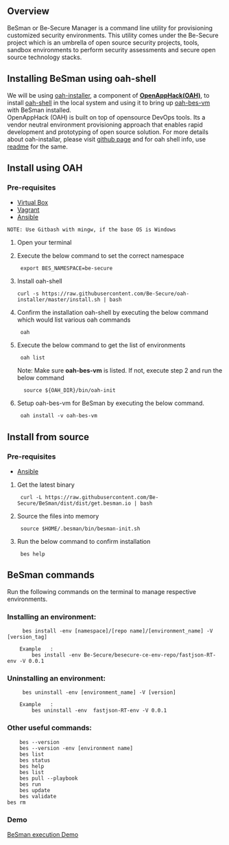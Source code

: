 ## Overview

BeSman or Be-Secure Manager is a command line utility for provisioning customized security environments. This utility comes under the Be-Secure project which is an umbrella  of open source security projects, tools, sandbox environments to perform security assessments and secure open source technology stacks.
<br>

## Installing BeSman using oah-shell

We will be using [oah-installer](https://github.com/be-secure/oah-installer), a component of [**OpenAppHack(OAH)**](https://openapphack.github.io/OAH/), to install [oah-shell](https://github.com/be-secure/oah-shell) in the local system and using it to bring up [oah-bes-vm](https://github.com/be-secure/oah-bes-vm) with BeSman installed.<br> OpenAppHack (OAH) is built on top of opensource DevOps tools. Its a vendor neutral environment provisioning approach that enables rapid development and prototyping of open source solution. For more details about oah-installar, please visit [github page](https://github.com/Be-Secure/oah-installer/blob/master/README.md) and for oah shell info, use [readme](https://github.com/Be-Secure/oah-shell/blob/master/README.md) for the same.
<br>



## Install using OAH

### Pre-requisites 

- <a href="https://www.virtualbox.org/" target="_blank">Virtual Box</a>
- <a href="https://www.vagrantup.com/" target="_blank">Vagrant</a>
- <a href="https://docs.ansible.com/ansible/latest/installation_guide/intro_installation.html" target="_blank">Ansible</a>

`NOTE: Use Gitbash with mingw, if the base OS is Windows`

1. Open your terminal 

2. Execute the below command to set the correct namespace

        export BES_NAMESPACE=be-secure

3. Install oah-shell

       curl -s https://raw.githubusercontent.com/Be-Secure/oah-installer/master/install.sh | bash

4. Confirm the installation oah-shell by executing the below command which would list various oah commands

        oah

5. Execute the below command to get the list of environments 

        oah list

    Note: Make sure **oah-bes-vm** is listed. If not, execute step 2 and run the below command

         source ${OAH_DIR}/bin/oah-init

6. Setup oah-bes-vm for BeSman by executing the below command.

        oah install -v oah-bes-vm

## Install from source

### Pre-requisites
- <a href="https://docs.ansible.com/ansible/latest/installation_guide/intro_installation.html" target="_blank">Ansible</a>

1. Get the latest binary
    
		curl -L https://raw.githubusercontent.com/Be-Secure/BeSman/dist/dist/get.besman.io | bash

2. Source the files into memory
   
		source $HOME/.besman/bin/besman-init.sh

3. Run the below command to confirm installation

		bes help

## BeSman commands

Run the following commands on the terminal to manage respective environments.

### Installing an environment:

         bes install -env [namespace]/[repo name]/[environment_name] -V [version_tag]

        Example   :
            bes install -env Be-Secure/besecure-ce-env-repo/fastjson-RT-env -V 0.0.1


### Uninstalling an environment:

         bes uninstall -env [environment_name] -V [version]

        Example   :
            bes uninstall -env  fastjson-RT-env -V 0.0.1

 
### Other useful commands:        

        bes --version
        bes --version -env [environment name]
        bes list
        bes status
        bes help
        bes list
        bes pull --playbook
        bes run
        bes update              
        bes validate
	bes rm



### Demo

<a href="https://vimeo.com/570839886/50aeb9d751" target="_blank">BeSman execution Demo</a>

